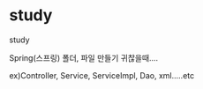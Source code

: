 # study
study

Spring(스프링) 폴더, 파일 만들기 귀찮을때....

ex)Controller, Service, ServiceImpl, Dao, xml.....etc
